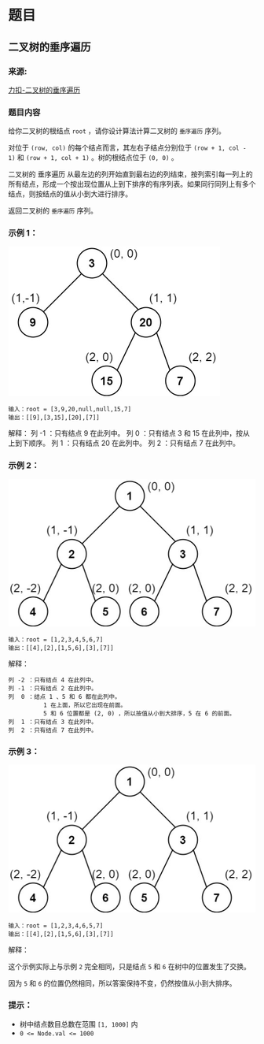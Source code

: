 # 题目

## 二叉树的垂序遍历

### 来源:

[力扣-二叉树的垂序遍历](https://leetcode-cn.com/problems/vertical-order-traversal-of-a-binary-tree/)

### 题目内容

给你二叉树的根结点 `root` ，请你设计算法计算二叉树的 `垂序遍历` 序列。

对位于 `(row, col)` 的每个结点而言，其左右子结点分别位于 `(row + 1, col - 1)` 和 `(row + 1, col + 1)` 。树的根结点位于 `(0, 0)` 。

二叉树的 垂序遍历 从最左边的列开始直到最右边的列结束，按列索引每一列上的所有结点，形成一个按出现位置从上到下排序的有序列表。如果同行同列上有多个结点，则按结点的值从小到大进行排序。

返回二叉树的 `垂序遍历` 序列。

### 示例 1：

![图片1](./vtree1.jpg)

```plaintext
输入：root = [3,9,20,null,null,15,7]
输出：[[9],[3,15],[20],[7]]
```

解释：
列 -1 ：只有结点 9 在此列中。
列  0 ：只有结点 3 和 15 在此列中，按从上到下顺序。
列  1 ：只有结点 20 在此列中。
列  2 ：只有结点 7 在此列中。

### 示例 2：

![图片2](./vtree2.jpg)

```plaintext
输入：root = [1,2,3,4,5,6,7]
输出：[[4],[2],[1,5,6],[3],[7]]
```

解释：

```plaintext
列 -2 ：只有结点 4 在此列中。
列 -1 ：只有结点 2 在此列中。
列  0 ：结点 1 、5 和 6 都在此列中。
          1 在上面，所以它出现在前面。
          5 和 6 位置都是 (2, 0) ，所以按值从小到大排序，5 在 6 的前面。
列  1 ：只有结点 3 在此列中。
列  2 ：只有结点 7 在此列中。
```

### 示例 3：

![图片3](./vtree3.jpg)

```plaintext
输入：root = [1,2,3,4,6,5,7]
输出：[[4],[2],[1,5,6],[3],[7]]
```

解释：

这个示例实际上与示例 `2` 完全相同，只是结点 `5` 和 `6` 在树中的位置发生了交换。

因为 `5` 和 `6` 的位置仍然相同，所以答案保持不变，仍然按值从小到大排序。

### 提示：

- 树中结点数目总数在范围 `[1, 1000]` 内
- `0 <= Node.val <= 1000`